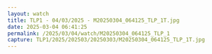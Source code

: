 ```yaml
---
layout: watch
title: TLP1 - 04/03/2025 - M20250304_064125_TLP_1T.jpg
date: 2025-03-04 06:41:25
permalink: /2025/03/04/watch/M20250304_064125_TLP_1
capture: TLP1/2025/202503/20250303/M20250304_064125_TLP_1T.jpg
---
```

